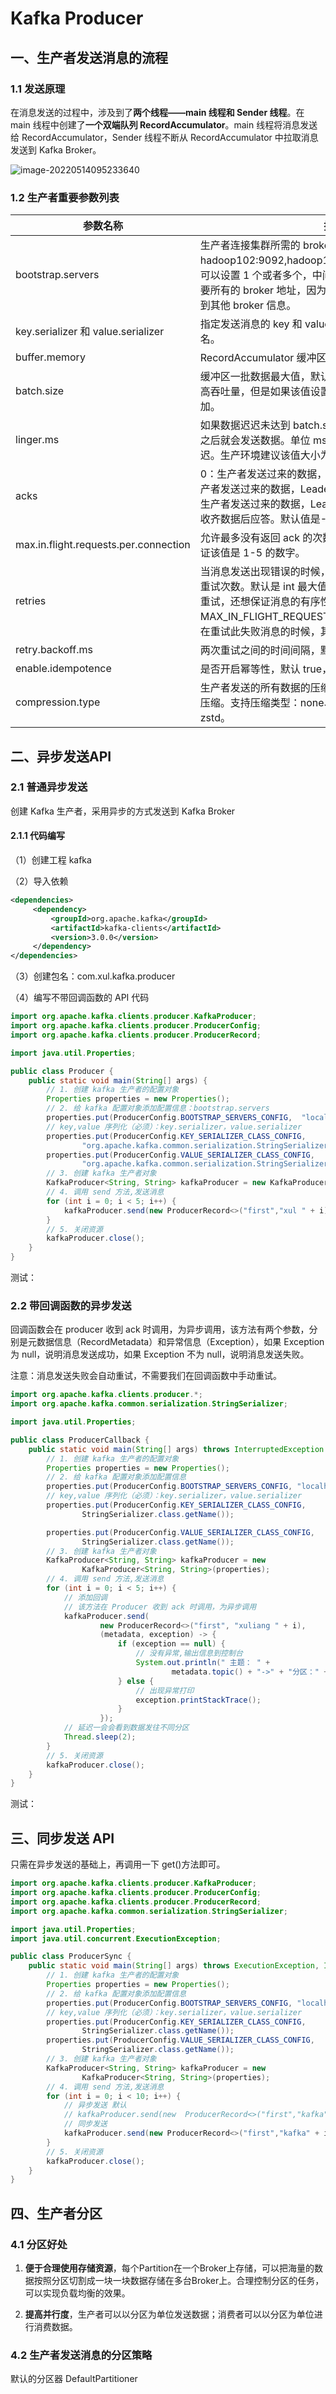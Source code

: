 # Kafka Producer

## 一、生产者发送消息的流程

### 1.1 发送原理

在消息发送的过程中，涉及到了**两个线程——main 线程和 Sender 线程**。在 main 线程中创建了**一个双端队列 RecordAccumulator**。main 线程将消息发送给 RecordAccumulator，Sender 线程不断从 RecordAccumulator 中拉取消息发送到 Kafka Broker。

![image-20220514095233640](../../../.img/kafka-producer/image-20220514095233640.png)

### 1.2 生产者重要参数列表

| 参数名称                              | 描述                                                         |
| ------------------------------------- | ------------------------------------------------------------ |
| bootstrap.servers                     | 生产者连接集群所需的 broker 地址清单。 例如 hadoop102:9092,hadoop103:9092,hadoop104:9092，可以设置 1 个或者多个，中间用逗号隔开。注意这里并非需要所有的 broker 地址，因为生产者从给定的 broker里查找到其他 broker 信息。 |
| key.serializer 和 value.serializer    | 指定发送消息的 key 和 value 的序列化类型。一定要写全类名。   |
| buffer.memory                         | RecordAccumulator 缓冲区总大小，默认 32m。                   |
| batch.size                            | 缓冲区一批数据最大值，默认 16k。适当增加该值，可以提高吞吐量，但是如果该值设置太大，会导致数据传输延迟增加。 |
| linger.ms                             | 如果数据迟迟未达到 batch.size，sender 等待 linger.time之后就会发送数据。单位 ms，默认值是 0ms，表示没有延迟。生产环境建议该值大小为 5-100ms 之间。 |
| acks                                  | 0：生产者发送过来的数据，不需要等数据落盘应答。1：生产者发送过来的数据，Leader 收到数据后应答。-1（all）：生产者发送过来的数据，Leader+和 isr 队列里面的所有节点收齐数据后应答。默认值是-1，-1 和all 是等价的。 |
| max.in.flight.requests.per.connection | 允许最多没有返回 ack 的次数，默认为 5，开启幂等性要保证该值是 1-5 的数字。 |
| retries                               | 当消息发送出现错误的时候，系统会重发消息。retries 表示重试次数。默认是 int 最大值，2147483647。如果设置了重试，还想保证消息的有序性，需要设置MAX_IN_FLIGHT_REQUESTS_PER_CONNECTION=1否则在重试此失败消息的时候，其他的消息可能发送成功了。 |
| retry.backoff.ms                      | 两次重试之间的时间间隔，默认是 100ms。                       |
| enable.idempotence                    | 是否开启幂等性，默认 true，开启幂等性。                      |
| compression.type                      | 生产者发送的所有数据的压缩方式。默认是 none，也就是不压缩。支持压缩类型：none、gzip、snappy、lz4 和 zstd。 |

## 二、异步发送API

### 2.1 普通异步发送

创建 Kafka 生产者，采用异步的方式发送到 Kafka Broker





#### 2.1.1 代码编写

（1）创建工程 kafka

（2）导入依赖

```xml
<dependencies>
     <dependency>
         <groupId>org.apache.kafka</groupId>
         <artifactId>kafka-clients</artifactId>
         <version>3.0.0</version>
     </dependency>
</dependencies>
```

（3）创建包名：com.xul.kafka.producer

（4）编写不带回调函数的 API 代码

```java
import org.apache.kafka.clients.producer.KafkaProducer;
import org.apache.kafka.clients.producer.ProducerConfig;
import org.apache.kafka.clients.producer.ProducerRecord;

import java.util.Properties;

public class Producer {
    public static void main(String[] args) {
        // 1. 创建 kafka 生产者的配置对象
        Properties properties = new Properties();
        // 2. 给 kafka 配置对象添加配置信息：bootstrap.servers
        properties.put(ProducerConfig.BOOTSTRAP_SERVERS_CONFIG,  "localhost:9092");
        // key,value 序列化（必须）：key.serializer，value.serializer
        properties.put(ProducerConfig.KEY_SERIALIZER_CLASS_CONFIG,
                "org.apache.kafka.common.serialization.StringSerializer");
        properties.put(ProducerConfig.VALUE_SERIALIZER_CLASS_CONFIG,
                "org.apache.kafka.common.serialization.StringSerializer");
        // 3. 创建 kafka 生产者对象
        KafkaProducer<String, String> kafkaProducer = new KafkaProducer<>(properties);
        // 4. 调用 send 方法,发送消息
        for (int i = 0; i < 5; i++) {
            kafkaProducer.send(new ProducerRecord<>("first","xul " + i));
        }
        // 5. 关闭资源
        kafkaProducer.close();
    }
}
```

测试：



### 2.2 带回调函数的异步发送

回调函数会在 producer 收到 ack 时调用，为异步调用，该方法有两个参数，分别是元数据信息（RecordMetadata）和异常信息（Exception），如果 Exception 为 null，说明消息发送成功，如果 Exception 不为 null，说明消息发送失败。





注意：消息发送失败会自动重试，不需要我们在回调函数中手动重试。

```java
import org.apache.kafka.clients.producer.*;
import org.apache.kafka.common.serialization.StringSerializer;

import java.util.Properties;

public class ProducerCallback {
    public static void main(String[] args) throws InterruptedException {
        // 1. 创建 kafka 生产者的配置对象
        Properties properties = new Properties();
        // 2. 给 kafka 配置对象添加配置信息
        properties.put(ProducerConfig.BOOTSTRAP_SERVERS_CONFIG, "localhost:9092");
        // key,value 序列化（必须）：key.serializer，value.serializer
        properties.put(ProducerConfig.KEY_SERIALIZER_CLASS_CONFIG,
                StringSerializer.class.getName());

        properties.put(ProducerConfig.VALUE_SERIALIZER_CLASS_CONFIG,
                StringSerializer.class.getName());
        // 3. 创建 kafka 生产者对象
        KafkaProducer<String, String> kafkaProducer = new
                KafkaProducer<String, String>(properties);
        // 4. 调用 send 方法,发送消息
        for (int i = 0; i < 5; i++) {
            // 添加回调
            // 该方法在 Producer 收到 ack 时调用，为异步调用
            kafkaProducer.send(
                    new ProducerRecord<>("first", "xuliang " + i),
                    (metadata, exception) -> {
                        if (exception == null) {
                            // 没有异常,输出信息到控制台
                            System.out.println(" 主题： " +
                                    metadata.topic() + "->" + "分区：" + metadata.partition());
                        } else {
                            // 出现异常打印
                            exception.printStackTrace();
                        }
                    });
            // 延迟一会会看到数据发往不同分区
            Thread.sleep(2);
        }
        // 5. 关闭资源
        kafkaProducer.close();
    }
}
```

测试：



## 三、同步发送 API

只需在异步发送的基础上，再调用一下 get()方法即可。

```java
import org.apache.kafka.clients.producer.KafkaProducer;
import org.apache.kafka.clients.producer.ProducerConfig;
import org.apache.kafka.clients.producer.ProducerRecord;
import org.apache.kafka.common.serialization.StringSerializer;

import java.util.Properties;
import java.util.concurrent.ExecutionException;

public class ProducerSync {
    public static void main(String[] args) throws ExecutionException, InterruptedException {
        // 1. 创建 kafka 生产者的配置对象
        Properties properties = new Properties();
        // 2. 给 kafka 配置对象添加配置信息
        properties.put(ProducerConfig.BOOTSTRAP_SERVERS_CONFIG, "localhost:9092");
        // key,value 序列化（必须）：key.serializer，value.serializer
        properties.put(ProducerConfig.KEY_SERIALIZER_CLASS_CONFIG,
                StringSerializer.class.getName());
        properties.put(ProducerConfig.VALUE_SERIALIZER_CLASS_CONFIG,
                StringSerializer.class.getName());
        // 3. 创建 kafka 生产者对象
        KafkaProducer<String, String> kafkaProducer = new
                KafkaProducer<String, String>(properties);
        // 4. 调用 send 方法,发送消息
        for (int i = 0; i < 10; i++) {
            // 异步发送 默认
            // kafkaProducer.send(new  ProducerRecord<>("first","kafka" + i));
            // 同步发送
            kafkaProducer.send(new ProducerRecord<>("first","kafka" + i)).get();
        }
        // 5. 关闭资源
        kafkaProducer.close();
    }
}

```

## 四、生产者分区

### 4.1 分区好处

1. **便于合理使用存储资源**，每个Partition在一个Broker上存储，可以把海量的数据按照分区切割成一块一块数据存储在多台Broker上。合理控制分区的任务，可以实现负载均衡的效果。

2. **提高并行度**，生产者可以以分区为单位发送数据；消费者可以以分区为单位进行消费数据。



### 4.2 生产者发送消息的分区策略

默认的分区器 DefaultPartitioner
